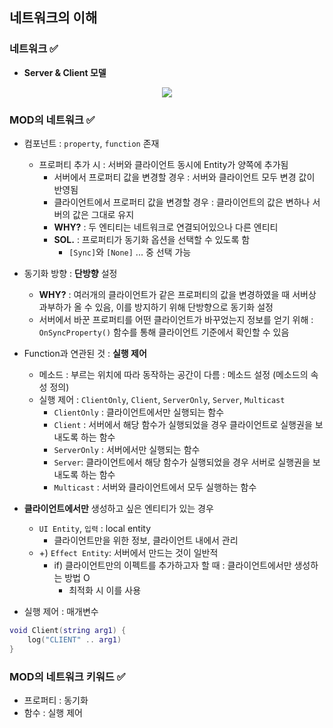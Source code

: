 ## 네트워크의 이해

### 네트워크 ✅
- **Server & Client 모델**
<p align="center"><img src="https://user-images.githubusercontent.com/66112716/169838560-abaf21fd-5402-43fe-8c23-35632b649bc1.png"></p>

### MOD의 네트워크 ✅
- 컴포넌트 : `property`, `function` 존재
    - 프로퍼티 추가 시 : 서버와 클라이언트 동시에 Entity가 양쪽에 추가됨
        - 서버에서 프로퍼티 값을 변경할 경우 : 서버와 클라이언트 모두 변경 값이 반영됨
        - 클라이언트에서 프로퍼티 값을 변경할 경우 : 클라이언트의 값은 변하나 서버의 값은 그대로 유지
        - **WHY?** : 두 엔티티는 네트워크로 연결되어있으나 다른 엔티티
        - **SOL.** : 프로퍼티가 동기화 옵션을 선택할 수 있도록 함
            - `[Sync]`와 `[None]` ... 중 선택 가능

- 동기화 방향 : **단방향** 설정
    - **WHY?** : 여러개의 클라이언트가 같은 프로퍼티의 값을 변경하였을 때 서버상 과부하가 올 수 있음, 이를 방지하기 위해 단방향으로 동기화 설정
    - 서버에서 바꾼 프로퍼티를 어떤 클라이언트가 바꾸었는지 정보를 얻기 위해 : `OnSyncProperty()` 함수를 통해 클라이언트 기준에서 확인할 수 있음

- Function과 연관된 것 : **실행 제어**
    - 메소드 : 부르는 위치에 따라 동작하는 공간이 다름 : 메소드 설정 (메소드의 속성 정의)
    - 실행 제어 : `ClientOnly`, `Client`, `ServerOnly`, `Server`, `Multicast`
        - `ClientOnly` : 클라이언트에서만 실행되는 함수
        - `Client` : 서버에서 해당 함수가 실행되었을 경우 클라이언트로 실행권을 보내도록 하는 함수
        - `ServerOnly` : 서버에서만 실행되는 함수
        - `Server`: 클라이언트에서 해당 함수가 실행되었을 경우 서버로 실행권을 보내도록 하는 함수
        - `Multicast` : 서버와 클라이언트에서 모두 실행하는 함수

- **클라이언트에서만** 생성하고 싶은 엔티티가 있는 경우
    - `UI Entity`, `입력` : local entity
        - 클라이언트만을 위한 정보, 클라이언트 내에서 관리
    - +) `Effect Entity`: 서버에서 만드는 것이 일반적
        - if) 클라이언트만의 이펙트를 추가하고자 할 때 : 클라이언트에서만 생성하는 방법 O
            - 최적화 시 이를 사용
            
- 실행 제어 : 매개변수
```lua
void Client(string arg1) {
    log("CLIENT" .. arg1)
}
```

### MOD의 네트워크 키워드 ✅
- 프로퍼티 : 동기화
- 함수 : 실행 제어
